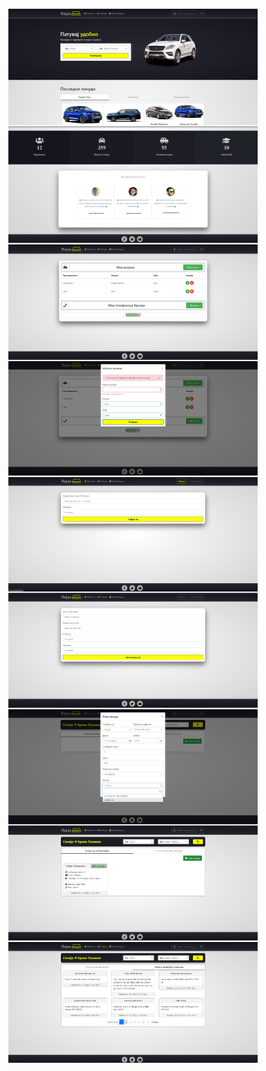 <p align="center">
  <img href="#" src="https://github.com/WoodyMKD/NajdiPrevoz-Frontend/blob/master/1.png?raw=true">
  <img href="#" src="https://github.com/WoodyMKD/NajdiPrevoz-Frontend/blob/master/2.png?raw=true">
  <img href="#" src="https://github.com/WoodyMKD/NajdiPrevoz-Frontend/blob/master/3.png?raw=true">
  <img href="#" src="https://github.com/WoodyMKD/NajdiPrevoz-Frontend/blob/master/4.png?raw=true">
  <img href="#" src="https://github.com/WoodyMKD/NajdiPrevoz-Frontend/blob/master/5.png?raw=true">
  <img href="#" src="https://github.com/WoodyMKD/NajdiPrevoz-Frontend/blob/master/6.png?raw=true">
  <img href="#" src="https://github.com/WoodyMKD/NajdiPrevoz-Frontend/blob/master/7.png?raw=true">
  <img href="#" src="https://github.com/WoodyMKD/NajdiPrevoz-Frontend/blob/master/8.png?raw=true">
  <img href="#" src="https://github.com/WoodyMKD/NajdiPrevoz-Frontend/blob/master/9.png?raw=true">
</p>
